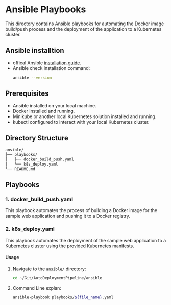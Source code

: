 # Ansible Playbooks

This directory contains Ansible playbooks for automating the Docker image build/push process and the deployment of the application to a Kubernetes cluster.
## Ansible installtion 

- offical Ansible [installation guide](https://docs.ansible.com/ansible/latest/installation_guide/index.html).
- Ansible check installation command: 
   ```bash
   ansible --version
   ```


## Prerequisites

- Ansible installed on your local machine.
- Docker installed and running.
- Minikube or another local Kubernetes solution installed and running.
- kubectl configured to interact with your local Kubernetes cluster.

## Directory Structure
   ```bash
ansible/
├── playbooks/
│   ├── docker_build_push.yaml
│   └── k8s_deploy.yaml
└── README.md
```
## Playbooks

### 1. docker_build_push.yaml

This playbook automates the process of building a Docker image for the sample web application and pushing it to a Docker registry.
### 2. k8s_deploy.yaml
This playbook automates the deployment of the sample web application to a Kubernetes cluster using the provided Kubernetes manifests.
#### Usage

1. Navigate to the `ansible/` directory:
   ```bash
   cd ~/Git/AutoDeploymentPipeline/ansible
   ```
2. Command Line explan:
   ```bash
   ansible-playbook playbooks/${file_name}.yaml
   ```
   